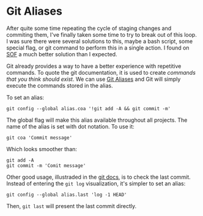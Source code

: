 # Git Aliases

After quite some time repeating the cycle of staging changes and commiting them, I've finally taken some time to try to break out of this loop.
I was sure there were several solutions to this, maybe a bash script, some special flag, or git command to perform this in a single action.
I found on [SOF](https://stackoverflow.com/questions/2419249/how-can-i-stage-and-commit-all-files-including-newly-added-files-using-a-singl) a much better solution than I expected.

Git already provides a way to have a better experience with repetitive commands.
To quote the git documentation, it is used to create _commands that you think should exist_.
We can use [Git Aliases](https://git-scm.com/book/en/v2/Git-Basics-Git-Aliases) and Git will simply execute the commands stored in the alias.

To set an alias:

```
git config --global alias.coa '!git add -A && git commit -m'
```

The global flag will make this alias available throughout all projects.
The name of the alias is set with dot notation.
To use it:

```
git coa 'Commit message'
```

Which looks smoother than:

```
git add -A
git commit -m 'Comit message'
```

Other good usage, illustraded in the [git docs](https://git-scm.com/book/en/v2/Git-Basics-Git-Aliases), is to check the last commit.
Instead of entering the `git log` visualization, it's simpler to set an alias:

```
git config --global alias.last 'log -1 HEAD'
```

Then, `git last` will present the last commit directly.